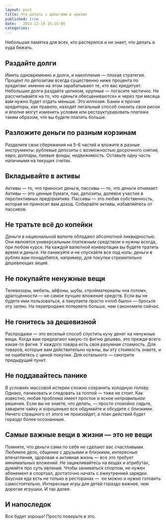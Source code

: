 ```yaml
---
layout: post
title: Что делать с деньгами в кризис
published: true
date:   2014-12-19 15:15:00
categories:
---
```


Небольшая памятка для всех, кто растерялся и не знает, что делать и куда бежать.

## Раздайте долги

Иметь одновременно и долги, и накопления — плохая стратегия. Процент по депозитам всегда существенно ниже процента по кредитам: именно на этом зарабатывают те, кто вас кредитует. Небольшие долги раздайте целиком, крупные — погасите частично. Не рассчитывайте на то, что «деньги обесцениваются» и через три месяца вам нужно будет отдать меньше. Это иллюзия. Банки и прочие кредиторы, как правило, находят легальный способ снизить свои риски и вполне могут изменить условия или реструктурировать платежи таким образом, что вы будете платить больше.  

## Разложите деньги по разным корзинам

Разделите свои сбережения на 5-6 частей и вложите в разные инструменты: рублевые депозиты с возможностью досрочного снятия, евро, доллары, паевые фонды, недвижимость. Оставьте одну часть наличными на текущих счетах.

## Вкладывайте в активы

Активы — то, что приносит деньги, пассивы — то, что деньги отнимает. Активы — это ценные бумаги, паи, депозиты, долевое участие в перспективных предприятиях. Пассивы — это любая собственность, которая не приносит вам доход. Собирайте активы, избавляйтесь от пассивов.

## Не тратьте всё до копейки

Деньги в национальной валюте обладают абсолютной ликвидностью. Они явлюятся универсальным платежным средством и нужны всегда, при любом курсе. На каждой валютной конвертации вы будете тратить время и деньги. Не паникуйте и не спускайте все под ноль: деньги в рублях вам понадобятся, например, для покупки стремительно дешевеющих акций.

## Не покупайте ненужные вещи

Телевизоры, мебель, айфоны, шубы, стройматериалы «на потом», драгоценности — не самое лучшее вложение средств. Если вы не будете ими пользоваться, а покупаете просто «чтоб было» — бросьте эту затею. На перепродаже потеряете больше, чем сэкономите сейчас.

## Не гонитесь за дешевизной

Распродажи — это веселый способ спустить кучу денег на ненужные вещи. Когда вам предлагают какую-то фигню дешево, это прежде всего какая-то фигня. У каждого товара есть своя разумная стоимость. Для товаров, которые вам действительно нужны, вы эту стоимость знаете, и не ошибетесь с ценой покупки. Для остального — смотрите предыдущий пункт.

## Не поддавайтесь панике

В условиях массовой истерии сложно сохранить холодную голову. Однако, паниковать и следовать за толпой — тоже не стоит. Как известно, любая проблема имеет простое и ясное _неправильное_ решение. Если вы не знаете, что делать, — просто спокойно сядьте, заварите чайку и хорошенько все обдумайте и обсудите с близкими. Ничего страшного от этого не произойдет, а план действий будет гораздо более осознанным.  

## Самые важные вещи в жизни — это не вещи

Помните, что деньги сами по себе не сделают вас счастливыми. Любимое дело,  общение с друзьями и близкими, интересные впечатления, здоровая и активная жизнь — все это требует минимальных вложений. Не зацикливайтесь на вещах и атрибутах, думайте про суть явлений. Чтобы заниматься спортом, не нужен абонемент в спортзал, достаточно начать с ежеутренней зарядки. Вкусная еда есть не только в ресторанах —  ее можно и нужно готовить самостоятельно. Интересные игры для детей гораздо важнее, чем дорогие игрушки. И так далее.

## И напоследок

Все будет хорошо! Просто поверьте в это. 
